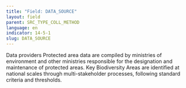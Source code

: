 ```yaml
---
title: "Field: DATA_SOURCE"
layout: field
parent: SRC_TYPE_COLL_METHOD
language: en
indicator: 14-5-1
slug: DATA_SOURCE
---
```

Data providers
Protected area data are compiled by ministries of environment and other ministries responsible for the designation and maintenance of protected areas. Key Biodiversity Areas are identified at national scales through multi-stakeholder processes, following standard criteria and thresholds.